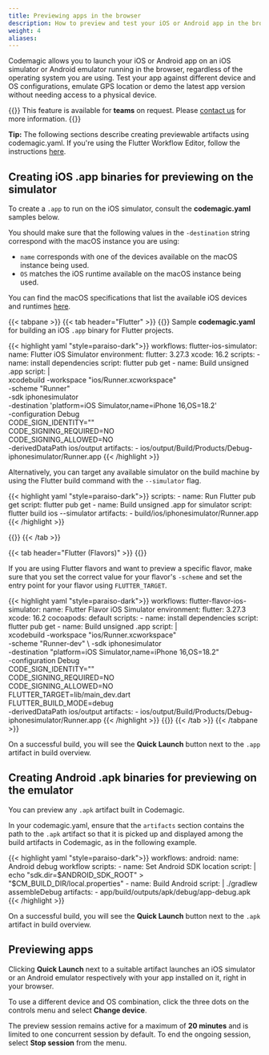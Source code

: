 ```yaml
---
title: Previewing apps in the browser
description: How to preview and test your iOS or Android app in the browser
weight: 4
aliases:
---
```


Codemagic allows you to launch your iOS or Android app on an iOS simulator or Android emulator running in the browser, regardless of the operating system you are using. Test your app against different device and OS configurations, emulate GPS location or demo the latest app version without needing access to a physical device. 

{{<notebox>}}
This feature is available for **teams** on request. Please [contact us](https://codemagic.io/contact/) for more information.
{{</notebox>}}

**Tip:** The following sections describe creating previewable artifacts using codemagic.yaml. If you're using the Flutter Workflow Editor, follow the instructions [here](../flutter-testing/app-preview).

## Creating iOS .app binaries for previewing on the simulator

To create a `.app` to run on the iOS simulator, consult the **codemagic.yaml** samples below.

You should make sure that the following values in the `-destination` string correspond with the macOS instance you are using:

- `name` corresponds with one of the devices available on the macOS instance being used.
- `OS` matches the iOS runtime available on the macOS instance being used.

You can find the macOS specifications that list the available iOS devices and runtimes [here](../specs/versions-macos).

{{< tabpane >}}
{{< tab header="Flutter" >}}
{{<markdown>}}
Sample **codemagic.yaml** for building an iOS `.app` binary for Flutter projects.

{{< highlight yaml "style=paraiso-dark">}}
workflows:
  flutter-ios-simulator:
    name: Flutter iOS Simulator
    environment:
      flutter: 3.27.3
      xcode: 16.2
    scripts:
      - name: install dependencies
        script: flutter pub get
      - name: Build unsigned .app
        script: |  
          xcodebuild -workspace "ios/Runner.xcworkspace" \
            -scheme "Runner" \
            -sdk iphonesimulator \
            -destination 'platform=iOS Simulator,name=iPhone 16,OS=18.2' \
            -configuration Debug \
            CODE_SIGN_IDENTITY="" \
            CODE_SIGNING_REQUIRED=NO \
            CODE_SIGNING_ALLOWED=NO \
            -derivedDataPath ios/output
    artifacts:
      - ios/output/Build/Products/Debug-iphonesimulator/Runner.app
{{< /highlight >}}

Alternatively, you can target any available simulator on the build machine by using the Flutter build command with the `--simulator` flag.

{{< highlight yaml "style=paraiso-dark">}}
    scripts:
      - name: Run Flutter pub get
        script: flutter pub get
      - name: Build unsigned .app for simulator
        script: flutter build ios --simulator
    artifacts:
      - build/ios/iphonesimulator/Runner.app
{{< /highlight >}}


{{</markdown>}}
{{< /tab >}}


{{< tab header="Flutter (Flavors)" >}}
{{<markdown>}}

If you are using Flutter flavors and want to preview a specific flavor, make sure that you set the correct value for your flavor's `-scheme` and set the entry point for your flavor using `FLUTTER_TARGET`. 

{{< highlight yaml "style=paraiso-dark">}}
workflows:
  flutter-flavor-ios-simulator:
    name: Flutter Flavor iOS Simulator
    environment:
      flutter: 3.27.3
      xcode: 16.2
      cocoapods: default
    scripts:
      - name: install dependencies
        script: flutter pub get
      - name: Build unsigned .app
        script: |  
          xcodebuild -workspace "ios/Runner.xcworkspace" \
            -scheme "Runner-dev" \ 
            -sdk iphonesimulator \
            -destination "platform=iOS Simulator,name=iPhone 16,OS=18.2" \
            -configuration Debug \
            CODE_SIGN_IDENTITY="" \
            CODE_SIGNING_REQUIRED=NO \
            CODE_SIGNING_ALLOWED=NO \
            FLUTTER_TARGET=lib/main_dev.dart \
            FLUTTER_BUILD_MODE=debug \
            -derivedDataPath ios/output
    artifacts:
      - ios/output/Build/Products/Debug-iphonesimulator/Runner.app
{{< /highlight >}}
{{</markdown>}}
{{< /tab >}}
{{< /tabpane >}}

On a successful build, you will see the **Quick Launch** button next to the `.app` artifact in build overview.

## Creating Android .apk binaries for previewing on the emulator

You can preview any `.apk` artifact built in Codemagic. 

In your codemagic.yaml, ensure that the `artifacts` section contains the path to the `.apk` artifact so that it is picked up and displayed among the build artifacts in Codemagic, as in the following example.

{{< highlight yaml "style=paraiso-dark">}}
workflows:
  android:
    name: Android debug workflow
    scripts:
      - name: Set Android SDK location
        script: |
          echo "sdk.dir=$ANDROID_SDK_ROOT" > "$CM_BUILD_DIR/local.properties"
      - name: Build Android
        script: |
          ./gradlew assembleDebug
    artifacts:
      - app/build/outputs/apk/debug/app-debug.apk
{{< /highlight >}}

On a successful build, you will see the **Quick Launch** button next to the `.apk` artifact in build overview.


## Previewing apps 

Clicking **Quick Launch** next to a suitable artifact launches an iOS simulator or an Android emulator respectively with your app installed on it, right in your browser. 

To use a different device and OS combination, click the three dots on the controls menu and select **Change device**.

The preview session remains active for a maximum of **20 minutes** and is limited to one concurrent session by default. To end the ongoing session, select **Stop session** from the menu.
